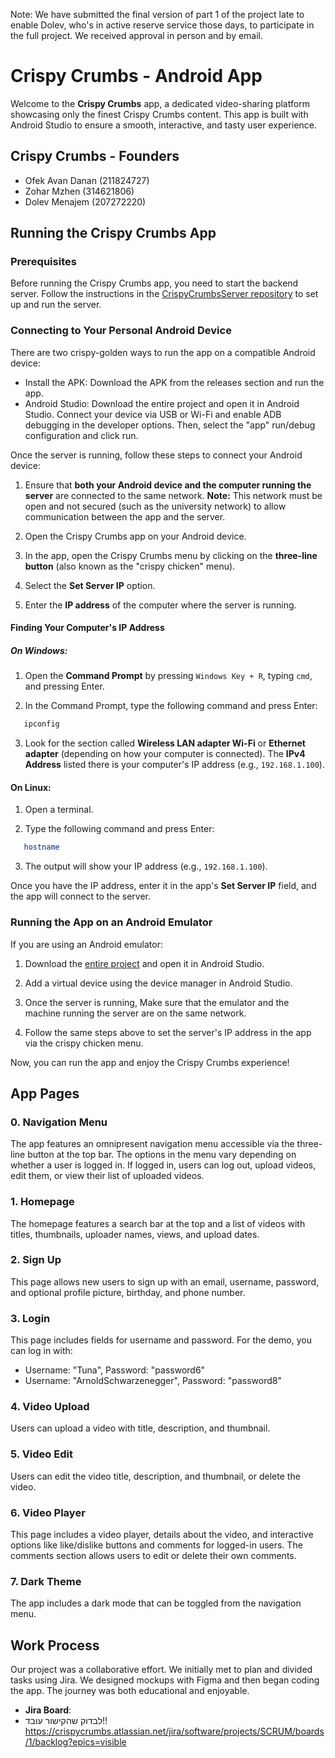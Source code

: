 Note: We have submitted the final version of part 1 of the project late to enable Dolev, who's in active reserve service those days, to participate in the full project. We received approval in person and by email.

# Crispy Crumbs - Android App

Welcome to the **Crispy Crumbs** app, a dedicated video-sharing platform showcasing only the finest Crispy Crumbs content. This app is built with Android Studio to ensure a smooth, interactive, and tasty user experience.

## Crispy Crumbs - Founders

- Ofek Avan Danan (211824727)
- Zohar Mzhen (314621806)
- Dolev Menajem (207272220)


## Running the Crispy Crumbs App

### Prerequisites

Before running the Crispy Crumbs app, you need to start the backend server. 
Follow the instructions in the [CrispyCrumbsServer repository](https://github.com/Mzhenian/CrispyCrumbsServer) to set up and run the server.

### Connecting to Your Personal Android Device
There are two crispy-golden ways to run the app on a compatible Android device:
- Install the APK: Download the APK from the releases section and run the app.
- Android Studio: Download the entire project and open it in Android Studio. Connect your device via USB or Wi-Fi and enable ADB debugging in the developer options. Then, select the "app" run/debug configuration and click run.

Once the server is running, follow these steps to connect your Android device:

1. Ensure that **both your Android device and the computer running the server** are connected to the same network. **Note:** This network must be open and not secured (such as the university network) to allow communication between the app and the server.

2. Open the Crispy Crumbs app on your Android device.

3. In the app, open the Crispy Crumbs menu by clicking on the **three-line button** (also known as the "crispy chicken" menu).

4. Select the **Set Server IP** option.

5. Enter the **IP address** of the computer where the server is running.

#### Finding Your Computer's IP Address

##### On Windows:

1. Open the **Command Prompt** by pressing `Windows Key + R`, typing `cmd`, and pressing Enter.

2. In the Command Prompt, type the following command and press Enter:
```bash
   ipconfig
  ```

3. Look for the section called **Wireless LAN adapter Wi-Fi** or **Ethernet adapter** (depending on how your computer is connected). The **IPv4 Address** listed there is your computer's IP address (e.g., `192.168.1.100`).

#### On Linux:

1. Open a terminal.

2. Type the following command and press Enter:
```bash
   hostname
  ```

3. The output will show your IP address (e.g., `192.168.1.100`).

Once you have the IP address, enter it in the app's **Set Server IP** field, and the app will connect to the server.

### Running the App on an Android Emulator

If you are using an Android emulator:

1. Download the [entire project](https://github.com/Mzhenian/CrispyCrumbsAndroid.git) and open it in Android Studio.

2. Add a virtual device using the device manager in Android Studio.

3. Once the server is running, Make sure that the emulator and the machine running the server are on the same network.

4. Follow the same steps above to set the server's IP address in the app via the crispy chicken menu.

Now, you can run the app and enjoy the Crispy Crumbs experience!

## App Pages

### 0. Navigation Menu

The app features an omnipresent navigation menu accessible via the three-line button at the top bar. The options in the menu vary depending on whether a user is logged in. If logged in, users can log out, upload videos, edit them, or view their list of uploaded videos.

### 1. Homepage

The homepage features a search bar at the top and a list of videos with titles, thumbnails, uploader names, views, and upload dates.

### 2. Sign Up

This page allows new users to sign up with an email, username, password, and optional profile picture, birthday, and phone number.

### 3. Login

This page includes fields for username and password. For the demo, you can log in with:
- Username: "Tuna", Password: "password6"
- Username: "ArnoldSchwarzenegger", Password: "password8"

### 4. Video Upload

Users can upload a video with title, description, and thumbnail.


### 5. Video Edit

Users can edit the video title, description, and thumbnail, or delete the video.


### 6. Video Player

This page includes a video player, details about the video, and interactive options like like/dislike buttons and comments for logged-in users. The comments section allows users to edit or delete their own comments.


### 7. Dark Theme

The app includes a dark mode that can be toggled from the navigation menu.


## Work Process

Our project was a collaborative effort. We initially met to plan and divided tasks using Jira. We designed mockups with Figma and then began coding the app. The journey was both educational and enjoyable.

- **Jira Board**:  
- לבדוק שהקישור עובד!!
  https://crispycrumbs.atlassian.net/jira/software/projects/SCRUM/boards/1/backlog?epics=visible

